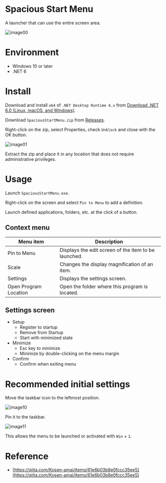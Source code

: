 # Spacious Start Menu

A launcher that can use the entire screen area.

![image00](https://user-images.githubusercontent.com/99333667/169164785-427a4c31-04c6-4023-bc39-9e21ae4550c2.png)

# Environment

- Windows 10 or later
- .NET 6

# Install

Download and install `x64` of `.NET Desktop Runtime 6.x` from [Download .NET 6.0 (Linux, macOS, and Windows)](https://dotnet.microsoft.com/download/dotnet/6.0).

Download `SpaciousStartMenu.zip` from [Releases](https://github.com/3xKEsGJQsmEQLAfuMv9QikF8i9y7Bf1D6NjguXg/spacious-start-menu/releases).

Right-click on the zip, select Properties, check `Unblock` and close with the OK button.

![image01](https://user-images.githubusercontent.com/99333667/169164842-892d479f-7def-4044-ab0a-9b404d0ce194.png)

Extract the zip and place it in any location that does not require administrative privileges.

# Usage

Launch `SpaciousStartMenu.exe`.

Right-click on the screen and select `Pin to Menu` to add a definition.

Launch defined applications, folders, etc. at the click of a button.

## Context menu

| Menu item             | Description                                          |
| --------------------- | ---------------------------------------------------- |
| Pin to Menu           | Displays the edit screen of the item to be launched. |
| Scale                 | Changes the display magnification of an item.        |
| Settings              | Displays the settings screen.                        |
| Open Program Location | Open the folder where this program is located.       |

## Settings screen

- Setup
  - Register to startup
  - Remove from Startup
  - Start with minimized state
- Minimize
  - Esc key to minimize
  - Minimize by double-clicking on the menu margin
- Confirm
  - Confirm when exiting menu

# Recommended initial settings

Move the taskbar icon to the leftmost position.

![image10](https://user-images.githubusercontent.com/99333667/169164925-3abc5ac8-85f7-429d-a809-8294b63bd6a5.png)

Pin it to the taskbar.

![image11](https://user-images.githubusercontent.com/99333667/169164942-4c4e8f76-f700-4665-922b-cf6573c0e068.png)

This allows the menu to be launched or activated with `Win` + `1`.

# Reference

- [https://qiita.com/Kosen-amai/items/61e6b03b8e0fccc35ee5](https://qiita.com/Kosen-amai/items/61e6b03b8e0fccc35ee5)
